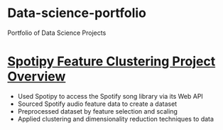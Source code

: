 # Data-science-portfolio
Portfolio of Data Science Projects

# [Spotipy Feature Clustering Project Overview](https://github.com/vpagador/spotipy-data-project)
* Used Spotipy to access the Spotify song library via its Web API
* Sourced Spotify audio feature data to create a dataset
* Preprocessed dataset by feature selection and scaling 
* Applied clustering and dimensionality reduction techniques to data


